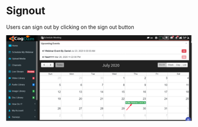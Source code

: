 # Signout

Users can sign out by clicking on the sign out button

![](.gitbook/assets/image%20%28306%29.png)

